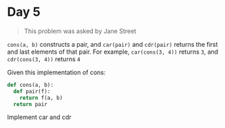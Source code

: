 # Day 5

> This problem was asked by Jane Street

`cons(a, b)` constructs a pair, and `car(pair)` and `cdr(pair)`
returns the first and last elements of that pair. For example, `car(cons(3, 4))` returns `3`, and `cdr(cons(3, 4))` returns `4`

Given this implementation of cons:
```python
def cons(a, b):
  def pair(f):
    return f(a, b)
  return pair
```

Implement car and cdr
